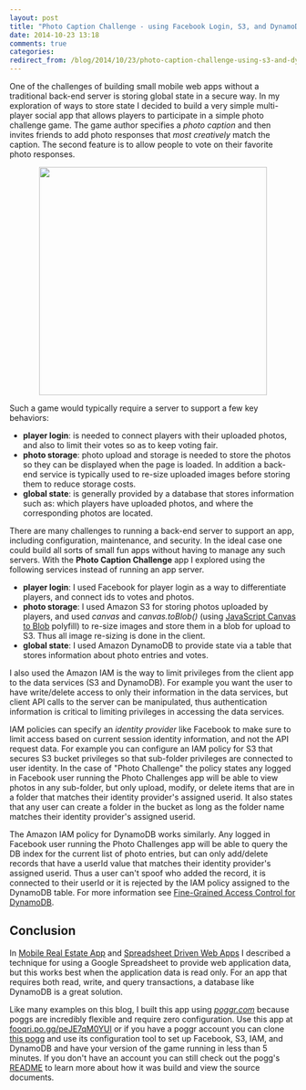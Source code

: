 ```yaml
---
layout: post
title: "Photo Caption Challenge - using Facebook Login, S3, and DynamoDb in browser app"
date: 2014-10-23 13:18
comments: true
categories:
redirect_from: /blog/2014/10/23/photo-caption-challenge-using-s3-and-dynamodb-in-browser-app
---
```


One of the challenges of building small mobile web apps without a traditional back-end server is storing global state in a secure way. In my exploration of ways to store state I decided to build a very simple multi-player social app that allows players to participate in a simple photo challenge game. The game author specifies a _photo caption_ and then invites friends to add photo responses that _most creatively_ match the caption. The second feature is to allow people to vote on their favorite photo responses.


<a href="//fooqri.poggr.com/peJE7qM0YUl" target="_blank"><img src="//s3.amazonaws.com/fooqri-poggs/peJE7qM0YUl/static/images/peJE7qM0YUl_screen.png"  style="height: 400px; display: block; margin: auto;"></a>

Such a game would typically require a server to support a few key behaviors:

* __player login__: is needed to connect players with their uploaded photos, and also to limit their votes so as to keep voting fair.
* __photo storage__: photo upload and storage is needed to store the photos so they can be displayed when the page is loaded. In addition a back-end service is typically used to re-size uploaded images before storing them to reduce storage costs.
* __global state__: is generally provided by a database that stores information such as: which players have uploaded photos, and where the corresponding photos are located.

There are many challenges to running a back-end server to support an app, including configuration, maintenance, and security. In the ideal case one could build all sorts of small fun apps without having to manage any such servers. With the __Photo Caption Challenge__ app I explored using the following services instead of running an app server.

* __player login__: I  used Facebook for player login as a way to differentiate players, and connect ids to votes and photos.
* __photo storage__: I used Amazon S3 for storing photos uploaded by players, and  used _canvas_ and _canvas.toBlob()_ (using [JavaScript Canvas to Blob](https://github.com/blueimp/javascript-canvas-to-blob) polyfill) to re-size images and store them in a blob for upload to S3. Thus all image re-sizing is done in the client.
* __global state__: I used Amazon DynamoDB to provide state via a table that stores information about photo entries and votes.

I  also used the Amazon IAM is the way to limit privileges from the client app to the data services (S3 and DynamoDB). For example you want the user to have write/delete access to only their information in the data services, but client API calls to the server can be manipulated, thus authentication information is critical to limiting privileges in accessing the data services.

IAM policies can specify an _identity provider_ like Facebook to make sure to limit access based on current session identity information, and not the API request data. For example you can configure an IAM policy for S3 that secures S3 bucket privileges so that sub-folder privileges are connected to user identity. In the case of "Photo Challenge" the policy states any logged in Facebook user running the Photo Challenges app will be able to view photos in any sub-folder, but only upload, modify, or delete items that are in a folder that matches their identity provider's assigned userid. It also states that any user can create a folder in the bucket as long as the folder name matches their identity provider's assigned userid. 

The Amazon IAM policy for DynamoDB works similarly. Any logged in Facebook user running the Photo Challenges app will be able to query the DB index for the current list of photo entries, but can only add/delete records that have a userId value that matches their identity provider's assigned userid. Thus a user can't spoof who added the record, it is connected to their userId or it is rejected by the IAM policy assigned to the DynamoDB table. For more information see [Fine-Grained Access Control for DynamoDB](http://docs.aws.amazon.com/amazondynamodb/latest/developerguide/FGAC_DDB.html).

## Conclusion
In [Mobile Real Estate App](http://octopress.dev/blog/2014/10/22/mobile-real-estate-app-version-1/) and [Spreadsheet Driven Web Apps](http://octopress.dev/blog/2014/10/15/spreadsheet-driven-web-apps/) I  described a technique for using a Google Spreadsheet to provide web application data, but this works best when the application data is read only. For an app that requires both read, write, and query transactions, a database like DynamoDB is a great solution.

Like many examples on this blog, I built this app using _[poggr.com](http://www.poggr.com)_ because poggs are incredibly flexible and require zero configuration.  Use this app at [fooqri.po.gg/peJE7qM0YUl](http://fooqri.poggr.com/peJE7qM0YUl:dxJ4NmcMAK8x) or if you have a poggr account you can clone [this pogg](http://www.poggr.com/#/projects/project/peJE7qM0YUl) and use its configuration tool to set up Facebook, S3, IAM, and DynamoDB and have your version of the game running in less than 5 minutes. If you don't have an account you can still check out the pogg's [README](http://fooqri.poggr.com/peJE7qM0YUl:dxkgN7qMCtLg) to learn more about how it was build and view the source documents.




